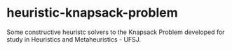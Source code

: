 # heuristic-knapsack-problem
Some constructive heuristc solvers to the Knapsack Problem developed for study in Heuristics and Metaheuristics - UFSJ.
